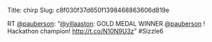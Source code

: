 Title: chirp
Slug: c8f030f37d650f1398468863606d819e

RT <a href="http://twitter.com/pauberson">@pauberson</a>: “<a href="http://twitter.com/villaaston">@villaaston</a>: GOLD MEDAL WINNER <a href="http://twitter.com/pauberson">@pauberson</a> ! Hackathon champion! <a href="http://t.co/N10N9U3z">http://t.co/N10N9U3z</a>” #Sizzle6
